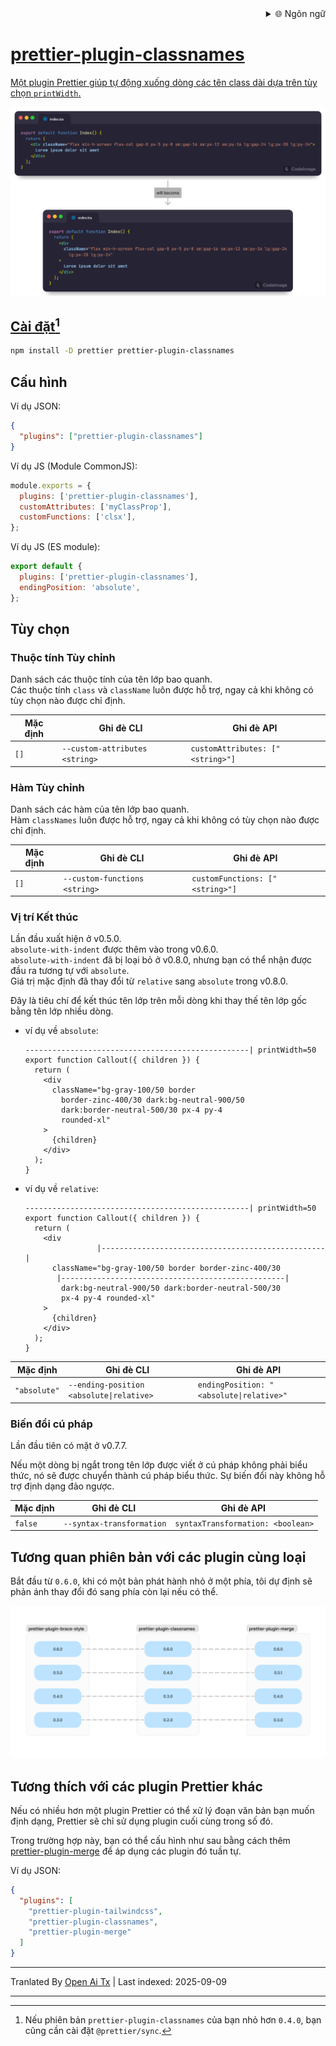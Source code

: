 
<div align="right">
  <details>
    <summary >🌐 Ngôn ngữ</summary>
    <div>
      <div align="center">
        <a href="https://openaitx.github.io/view.html?user=ony3000&project=prettier-plugin-classnames&lang=en">English</a>
        | <a href="https://openaitx.github.io/view.html?user=ony3000&project=prettier-plugin-classnames&lang=zh-CN">简体中文</a>
        | <a href="https://openaitx.github.io/view.html?user=ony3000&project=prettier-plugin-classnames&lang=zh-TW">繁體中文</a>
        | <a href="https://openaitx.github.io/view.html?user=ony3000&project=prettier-plugin-classnames&lang=ja">日本語</a>
        | <a href="https://openaitx.github.io/view.html?user=ony3000&project=prettier-plugin-classnames&lang=ko">한국어</a>
        | <a href="https://openaitx.github.io/view.html?user=ony3000&project=prettier-plugin-classnames&lang=hi">हिन्दी</a>
        | <a href="https://openaitx.github.io/view.html?user=ony3000&project=prettier-plugin-classnames&lang=th">ไทย</a>
        | <a href="https://openaitx.github.io/view.html?user=ony3000&project=prettier-plugin-classnames&lang=fr">Français</a>
        | <a href="https://openaitx.github.io/view.html?user=ony3000&project=prettier-plugin-classnames&lang=de">Deutsch</a>
        | <a href="https://openaitx.github.io/view.html?user=ony3000&project=prettier-plugin-classnames&lang=es">Español</a>
        | <a href="https://openaitx.github.io/view.html?user=ony3000&project=prettier-plugin-classnames&lang=it">Italiano</a>
        | <a href="https://openaitx.github.io/view.html?user=ony3000&project=prettier-plugin-classnames&lang=ru">Русский</a>
        | <a href="https://openaitx.github.io/view.html?user=ony3000&project=prettier-plugin-classnames&lang=pt">Português</a>
        | <a href="https://openaitx.github.io/view.html?user=ony3000&project=prettier-plugin-classnames&lang=nl">Nederlands</a>
        | <a href="https://openaitx.github.io/view.html?user=ony3000&project=prettier-plugin-classnames&lang=pl">Polski</a>
        | <a href="https://openaitx.github.io/view.html?user=ony3000&project=prettier-plugin-classnames&lang=ar">العربية</a>
        | <a href="https://openaitx.github.io/view.html?user=ony3000&project=prettier-plugin-classnames&lang=fa">فارسی</a>
        | <a href="https://openaitx.github.io/view.html?user=ony3000&project=prettier-plugin-classnames&lang=tr">Türkçe</a>
        | <a href="https://openaitx.github.io/view.html?user=ony3000&project=prettier-plugin-classnames&lang=vi">Tiếng Việt</a>
        | <a href="https://openaitx.github.io/view.html?user=ony3000&project=prettier-plugin-classnames&lang=id">Bahasa Indonesia</a>
        | <a href="https://openaitx.github.io/view.html?user=ony3000&project=prettier-plugin-classnames&lang=as">অসমীয়া</
      </div>
    </div>
  </details>
</div>

# prettier-plugin-classnames

Một plugin Prettier giúp tự động xuống dòng các tên class dài dựa trên tùy chọn `printWidth`.

![Một ví dụ sử dụng plugin này.](https://raw.githubusercontent.com/ony3000/prettier-plugin-classnames/master/.github/banner.png)

## Cài đặt[^1]

```sh
npm install -D prettier prettier-plugin-classnames
```

[^1]: Nếu phiên bản `prettier-plugin-classnames` của bạn nhỏ hơn `0.4.0`, bạn cũng cần cài đặt `@prettier/sync`.

## Cấu hình

Ví dụ JSON:

```json
{
  "plugins": ["prettier-plugin-classnames"]
}
```

Ví dụ JS (Module CommonJS):

```javascript
module.exports = {
  plugins: ['prettier-plugin-classnames'],
  customAttributes: ['myClassProp'],
  customFunctions: ['clsx'],
};
```

Ví dụ JS (ES module):

```javascript
export default {
  plugins: ['prettier-plugin-classnames'],
  endingPosition: 'absolute',
};
```

## Tùy chọn

### Thuộc tính Tùy chỉnh

Danh sách các thuộc tính của tên lớp bao quanh.<br>
Các thuộc tính `class` và `className` luôn được hỗ trợ, ngay cả khi không có tùy chọn nào được chỉ định.

<!-- prettier-ignore -->
Mặc định | Ghi đè CLI&nbsp; | Ghi đè API&nbsp;
--- | --- | ---
`[]` | `--custom-attributes <string>` | `customAttributes: ["<string>"]`

### Hàm Tùy chỉnh

Danh sách các hàm của tên lớp bao quanh.<br>
Hàm `classNames` luôn được hỗ trợ, ngay cả khi không có tùy chọn nào được chỉ định.

<!-- prettier-ignore -->
Mặc định | Ghi đè CLI&nbsp; | Ghi đè API&nbsp;
--- | --- | ---
`[]` | `--custom-functions <string>` | `customFunctions: ["<string>"]`

### Vị trí Kết thúc

Lần đầu xuất hiện ở v0.5.0.<br>
`absolute-with-indent` được thêm vào trong v0.6.0.<br>
`absolute-with-indent` đã bị loại bỏ ở v0.8.0, nhưng bạn có thể nhận được đầu ra tương tự với `absolute`.<br>
Giá trị mặc định đã thay đổi từ `relative` sang `absolute` trong v0.8.0.

Đây là tiêu chí để kết thúc tên lớp trên mỗi dòng khi thay thế tên lớp gốc bằng tên lớp nhiều dòng.

- ví dụ về `absolute`:

  ```
  --------------------------------------------------| printWidth=50
  export function Callout({ children }) {
    return (
      <div
        className="bg-gray-100/50 border
          border-zinc-400/30 dark:bg-neutral-900/50
          dark:border-neutral-500/30 px-4 py-4
          rounded-xl"
      >
        {children}
      </div>
    );
  }
  ```

- ví dụ về `relative`:

  ```
  --------------------------------------------------| printWidth=50
  export function Callout({ children }) {
    return (
      <div
                  |--------------------------------------------------|
        className="bg-gray-100/50 border border-zinc-400/30
         |--------------------------------------------------|
          dark:bg-neutral-900/50 dark:border-neutral-500/30
          px-4 py-4 rounded-xl"
      >
        {children}
      </div>
    );
  }
  ```

<!-- prettier-ignore -->
Mặc định | Ghi đè CLI&nbsp; | Ghi đè API&nbsp;
--- | --- | ---
`"absolute"` | `--ending-position <absolute\|relative>` | `endingPosition: "<absolute\|relative>"`

### Biến đổi cú pháp

Lần đầu tiên có mặt ở v0.7.7.

Nếu một dòng bị ngắt trong tên lớp được viết ở cú pháp không phải biểu thức, nó sẽ được chuyển thành cú pháp biểu thức. Sự biến đổi này không hỗ trợ định dạng đảo ngược.

<!-- prettier-ignore -->
Mặc định | Ghi đè CLI&nbsp; | Ghi đè API&nbsp;
--- | --- | ---
`false` | `--syntax-transformation` | `syntaxTransformation: <boolean>`

## Tương quan phiên bản với các plugin cùng loại

Bắt đầu từ `0.6.0`, khi có một bản phát hành nhỏ ở một phía, tôi dự định sẽ phản ánh thay đổi đó sang phía còn lại nếu có thể.

![Tương quan phiên bản.](https://raw.githubusercontent.com/ony3000/prettier-plugin-classnames/master/.github/correlation.png)

## Tương thích với các plugin Prettier khác

Nếu có nhiều hơn một plugin Prettier có thể xử lý đoạn văn bản bạn muốn định dạng, Prettier sẽ chỉ sử dụng plugin cuối cùng trong số đó.

Trong trường hợp này, bạn có thể cấu hình như sau bằng cách thêm [prettier-plugin-merge](https://github.com/ony3000/prettier-plugin-merge) để áp dụng các plugin đó tuần tự.

Ví dụ JSON:

<!-- prettier-ignore -->
```json
{
  "plugins": [
    "prettier-plugin-tailwindcss",
    "prettier-plugin-classnames",
    "prettier-plugin-merge"
  ]
}
```



---


Tranlated By [Open Ai Tx](https://github.com/OpenAiTx/OpenAiTx) | Last indexed: 2025-09-09


---